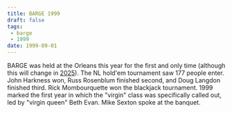 ```yaml
---
title: BARGE 1999
draft: false
tags:
 - barge
 - 1999
date: 1999-09-01
---
```


BARGE was held at the Orleans this year for the first and only time (although this will change in [2025](../2025/)).
The NL hold'em tournament saw 177 people enter. John Harkness won, Russ
Rosenblum finished second, and Doug Langdon finished third. Rick Mombourquette
won the blackjack tournament. 1999 marked the first year in which the
&quot;virgin&quot; class was specifically called out, led by &quot;virgin
queen&quot; Beth Evan. Mike Sexton spoke at the banquet.
